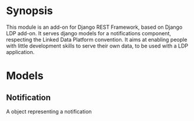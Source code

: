 # Synopsis
This module is an add-on for Django REST Framework, based on Django LDP add-on. It serves django models for a notifications component, respecting the Linked Data Platform convention.
It aims at enabling people with little development skills to serve their own data, to be used with a LDP application.

# Models
## Notification
A object representing a notification